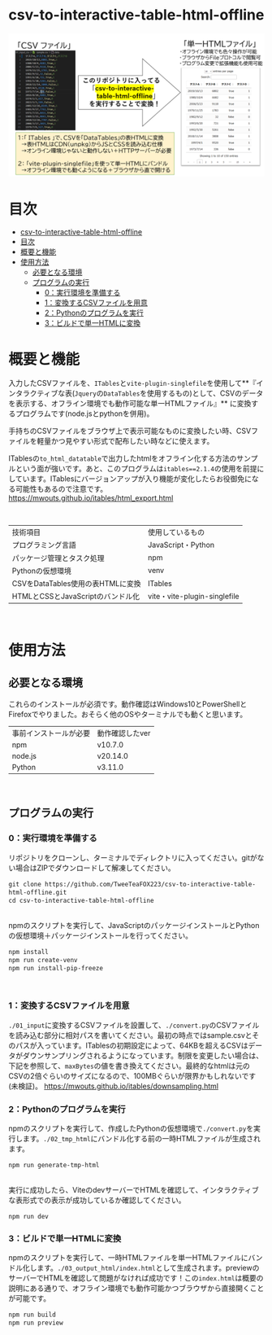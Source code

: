 # csv-to-interactive-table-html-offline
![](https://raw.githubusercontent.com/TweeTeaFOX223/csv-to-interactive-table-html-offline/main/overview.PNG)

# 目次
- [csv-to-interactive-table-html-offline](#csv-to-interactive-table-html-offline)
- [目次](#目次)
- [概要と機能](#概要と機能)
- [使用方法](#使用方法)
  - [必要となる環境](#必要となる環境)
  - [プログラムの実行](#プログラムの実行)
    - [0：実行環境を準備する](#0実行環境を準備する)
    - [1：変換するCSVファイルを用意](#1変換するcsvファイルを用意)
    - [2：Pythonのプログラムを実行](#2pythonのプログラムを実行)
    - [3：ビルドで単一HTMLに変換](#3ビルドで単一htmlに変換)

# 概要と機能

入力したCSVファイルを、`ITables`と`vite-plugin-singlefile`を使用して**『インタラクティブな表(`Jquery`の`DataTables`を使用するもの)として、CSVのデータを表示する、オフライン環境でも動作可能な単一HTMLファイル』** に変換するプログラムです(node.jsとpythonを併用)。  

手持ちのCSVファイルをブラウザ上で表示可能なものに変換したい時、CSVファイルを軽量かつ見やすい形式で配布したい時などに使えます。 

ITablesの`to_html_datatable`で出力したhtmlをオフライン化する方法のサンプルという面が強いです。あと、このプログラムは`itables==2.1.4`の使用を前提にしています。ITablesにバージョンアップが入り機能が変化したらお役御免になる可能性もあるので注意です。  
https://mwouts.github.io/itables/html_export.html
  
<br>  
  
|                                   |                              |
| --------------------------------- | ---------------------------- |
| 技術項目                          | 使用しているもの             |
| プログラミング言語                | JavaScript・Python           |
| パッケージ管理とタスク処理        | npm                          |
| Pythonの仮想環境                  | venv                         |
| CSVをDataTables使用の表HTMLに変換 | ITables                      |
| HTMLとCSSとJavaScriptのバンドル化 | vite・vite-plugin-singlefile |
  
<br>    
  
# 使用方法 
## 必要となる環境
これらのインストールが必須です。動作確認はWindows10とPowerShellとFirefoxでやりました。おそらく他のOSやターミナルでも動くと思います。

|                        |                 |
| ---------------------- | --------------- |
| 事前インストールが必要 | 動作確認したver |
| npm                    | v10.7.0         |
| node.js                | v20.14.0        |
| Python                 | v3.11.0         |
  
<br>  

## プログラムの実行
### 0：実行環境を準備する

リポジトリをクローンし、ターミナルでディレクトリに入ってください。gitがない場合はZIPでダウンロードして解凍してください。
```
git clone https://github.com/TweeTeaFOX223/csv-to-interactive-table-html-offline.git
cd csv-to-interactive-table-html-offline
```
  
  <br>  
npmのスクリプトを実行して、JavaScriptのパッケージインストールとPythonの仮想環境＋パッケージインストールを行ってください。

```
npm install
npm run create-venv
npm run install-pip-freeze
```
  
<br>  
  
### 1：変換するCSVファイルを用意
`./01_input`に変換するCSVファイルを設置して、`./convert.py`のCSVファイルを読み込む部分に相対パスを書いてください。最初の時点ではsample.csvとそのパスが入っています。ITablesの初期設定によって、64KBを超えるCSVはデータがダウンサンプリングされるようになっています。制限を変更したい場合は、下記を参照して、`maxBytes`の値を書き換えてください。最終的なhtmlは元のCSVの2倍ぐらいのサイズになるので、100MBぐらいが限界かもしれないです(未検証)。
https://mwouts.github.io/itables/downsampling.html
<br>  
  
### 2：Pythonのプログラムを実行
npmのスクリプトを実行して、作成したPythonの仮想環境で`./convert.py`を実行します。`./02_tmp_html`にバンドル化する前の一時HTMLファイルが生成されます。
```
npm run generate-tmp-html
```
  
<br>  
実行に成功したら、ViteのdevサーバーでHTMLを確認して、インタラクティブな表形式での表示が成功しているか確認してください。

```
npm run dev
```

### 3：ビルドで単一HTMLに変換
npmのスクリプトを実行して、一時HTMLファイルを単一HTMLファイルにバンドル化します。`./03_output_html/index.html`として生成されます。previewのサーバーでHTMLを確認して問題がなければ成功です！この`index.html`は概要の説明にある通りで、オフライン環境でも動作可能かつブラウザから直接開くことが可能です。

```
npm run build
npm run preview
```